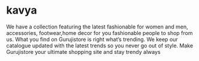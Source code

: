 # kavya
We have a collection featuring the latest fashionable for women and men, accessories,  footwear,home decor for you fashionable people to shop from us. What you find on Gurujistore is right what’s trending. We keep our catalogue updated with the latest trends so you never go out of style.  Make Gurujistore your ultimate shopping site and stay trendy always
